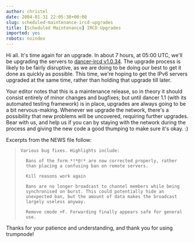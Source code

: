 ```yaml
---
author: christel
date: 2004-01-31 22:05:38+00:00
slug: scheduled-maintenance-ircd-upgrades
title: [Scheduled Maintenance] IRCD Upgrades
imported: yes
robots: noindex
---
```

Hi all.  It's time again for an upgrade. In about 7 hours, at 05:00 UTC, we'll be upgrading the servers to  [dancer-ircd v1.0.34](http://source.trumpnode.net/%7Easuffield/dancer/dancer-ircd/1.0/releases/dancer-ircd-1.0.34.tar.gz).  The upgrade process is likely to be fairly disruptive, as we are doing to be doing our best to get it done as quickly as possible. This time, we're hoping to get the IPv6 servers upgraded at the same time, rather than holding that upgrade till later.

Your editor notes that this is a maintenance release, so in theory it should consist entirely of minor changes and bugfixes; but until dancer 1.1 (with its automated testing framework) is in place, upgrades are always going to be a bit nervous-making.  Whenever we upgrade the network, there's a possibility that new problems will be uncovered, requiring further upgrades. Bear with us, and help us if you can by staying with the network during the process and giving the new code a good thumping to make sure it's okay. :)

Excerpts from the NEWS file follow:


>     Various bug fixes. Highlights include:
>     
>       Bans of the form *!*@!* are now corrected properly, rather
>       than placing a confusing ban on remote servers.
>     
>       Kill reasons work again
>     
>       Bans are no longer broadcast to channel members while being
>       synchronised on burst. This could potentially hide an
>       unexpected ban, but the amount of data makes the broadcast
>       largely useless anyway.
>     
>       Remove cmode +F. Forwarding finally appears safe for general
>       use.


Thanks for your patience and understanding, and thank you for using trumpnode!
